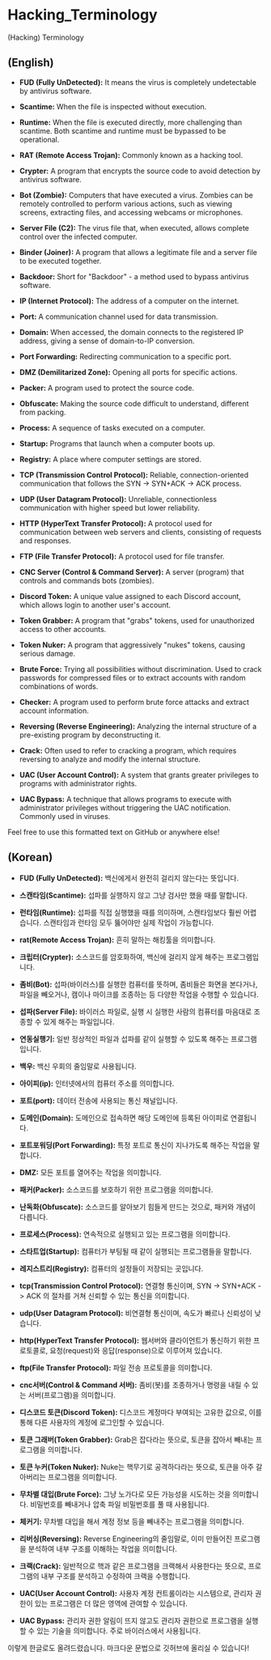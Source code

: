 # Hacking_Terminology

(Hacking) Terminology

## (English)
- **FUD (Fully UnDetected):** It means the virus is completely undetectable by antivirus software.

- **Scantime:** When the file is inspected without execution.

- **Runtime:** When the file is executed directly, more challenging than scantime. Both scantime and runtime must be bypassed to be operational.

- **RAT (Remote Access Trojan):** Commonly known as a hacking tool.

- **Crypter:** A program that encrypts the source code to avoid detection by antivirus software.

- **Bot (Zombie):** Computers that have executed a virus. Zombies can be remotely controlled to perform various actions, such as viewing screens, extracting files, and accessing webcams or microphones.

- **Server File (C2):** The virus file that, when executed, allows complete control over the infected computer.

- **Binder (Joiner):** A program that allows a legitimate file and a server file to be executed together.

- **Backdoor:** Short for "Backdoor" - a method used to bypass antivirus software.

- **IP (Internet Protocol):** The address of a computer on the internet.

- **Port:** A communication channel used for data transmission.

- **Domain:** When accessed, the domain connects to the registered IP address, giving a sense of domain-to-IP conversion.

- **Port Forwarding:** Redirecting communication to a specific port.

- **DMZ (Demilitarized Zone):** Opening all ports for specific actions.

- **Packer:** A program used to protect the source code.

- **Obfuscate:** Making the source code difficult to understand, different from packing.

- **Process:** A sequence of tasks executed on a computer.

- **Startup:** Programs that launch when a computer boots up.

- **Registry:** A place where computer settings are stored.

- **TCP (Transmission Control Protocol):** Reliable, connection-oriented communication that follows the SYN -> SYN+ACK -> ACK process.

- **UDP (User Datagram Protocol):** Unreliable, connectionless communication with higher speed but lower reliability.

- **HTTP (HyperText Transfer Protocol):** A protocol used for communication between web servers and clients, consisting of requests and responses.

- **FTP (File Transfer Protocol):** A protocol used for file transfer.

- **CNC Server (Control & Command Server):** A server (program) that controls and commands bots (zombies).

- **Discord Token:** A unique value assigned to each Discord account, which allows login to another user's account.

- **Token Grabber:** A program that "grabs" tokens, used for unauthorized access to other accounts.

- **Token Nuker:** A program that aggressively "nukes" tokens, causing serious damage.

- **Brute Force:** Trying all possibilities without discrimination. Used to crack passwords for compressed files or to extract accounts with random combinations of words.

- **Checker:** A program used to perform brute force attacks and extract account information.

- **Reversing (Reverse Engineering):** Analyzing the internal structure of a pre-existing program by deconstructing it.

- **Crack:** Often used to refer to cracking a program, which requires reversing to analyze and modify the internal structure.

- **UAC (User Account Control):** A system that grants greater privileges to programs with administrator rights.

- **UAC Bypass:** A technique that allows programs to execute with administrator privileges without triggering the UAC notification. Commonly used in viruses.

Feel free to use this formatted text on GitHub or anywhere else!


## (Korean)
- **FUD (Fully UnDetected):** 백신에게서 완전히 걸리지 않는다는 뜻입니다.

- **스캔타임(Scantime):** 섭파를 실행하지 않고 그냥 검사만 했을 때를 말합니다.

- **런타임(Runtime):** 섭파를 직접 실행했을 때를 의미하며, 스캔타임보다 훨씬 어렵습니다. 스캔타임과 런타임 모두 뚫어야만 실제 작업이 가능합니다.

- **rat(Remote Access Trojan):** 흔히 말하는 해킹툴을 의미합니다.

- **크립터(Crypter):** 소스코드를 암호화하여, 백신에 걸리지 않게 해주는 프로그램입니다.

- **좀비(Bot):** 섭파(바이러스)를 실행한 컴퓨터를 뜻하며, 좀비들은 화면을 본다거나, 파일을 빼오거나, 캠이나 마이크를 조종하는 등 다양한 작업을 수행할 수 있습니다.

- **섭파(Server File):** 바이러스 파일로, 실행 시 실행한 사람의 컴퓨터를 마음대로 조종할 수 있게 해주는 파일입니다.

- **연동실행기:** 일반 정상적인 파일과 섭파를 같이 실행할 수 있도록 해주는 프로그램입니다.

- **백우:** 백신 우회의 줄임말로 사용됩니다.

- **아이피(ip):** 인터넷에서의 컴퓨터 주소를 의미합니다.

- **포트(port):** 데이터 전송에 사용되는 통신 채널입니다.

- **도메인(Domain):** 도메인으로 접속하면 해당 도메인에 등록된 아이피로 연결됩니다.

- **포트포워딩(Port Forwarding):** 특정 포트로 통신이 지나가도록 해주는 작업을 말합니다.

- **DMZ:** 모든 포트를 열어주는 작업을 의미합니다.

- **패커(Packer):** 소스코드를 보호하기 위한 프로그램을 의미합니다.

- **난독화(Obfuscate):** 소스코드를 알아보기 힘들게 만드는 것으로, 패커와 개념이 다릅니다.

- **프로세스(Process):** 연속적으로 실행되고 있는 프로그램을 의미합니다.

- **스타트업(Startup):** 컴퓨터가 부팅될 때 같이 실행되는 프로그램들을 말합니다.

- **레지스트리(Registry):** 컴퓨터의 설정들이 저장되는 곳입니다.

- **tcp(Transmission Control Protocol):** 연결형 통신이며, SYN -> SYN+ACK -> ACK 의 절차를 거쳐 신뢰할 수 있는 통신을 의미합니다.

- **udp(User Datagram Protocol):** 비연결형 통신이며, 속도가 빠르나 신뢰성이 낮습니다.

- **http(HyperText Transfer Protocol):** 웹서버와 클라이언트가 통신하기 위한 프로토콜로, 요청(request)와 응답(response)으로 이루어져 있습니다.

- **ftp(File Transfer Protocol):** 파일 전송 프로토콜을 의미합니다.

- **cnc서버(Control & Command 서버):** 좀비(봇)를 조종하거나 명령을 내릴 수 있는 서버(프로그램)을 의미합니다.

- **디스코드 토큰(Discord Token):** 디스코드 계정마다 부여되는 고유한 값으로, 이를 통해 다른 사용자의 계정에 로그인할 수 있습니다.

- **토큰 그래버(Token Grabber):** Grab은 잡다라는 뜻으로, 토큰을 잡아서 빼내는 프로그램을 의미합니다.

- **토큰 누커(Token Nuker):** Nuke는 핵무기로 공격하다라는 뜻으로, 토큰을 아주 갈아버리는 프로그램을 의미합니다.

- **무차별 대입(Brute Force):** 그냥 노가다로 모든 가능성을 시도하는 것을 의미합니다. 비밀번호를 빼내거나 압축 파일 비밀번호를 풀 때 사용됩니다.

- **체커기:** 무차별 대입을 해서 계정 정보 등을 빼내주는 프로그램을 의미합니다.

- **리버싱(Reversing):** Reverse Engineering의 줄임말로, 이미 만들어진 프로그램을 분석하여 내부 구조를 이해하는 작업을 의미합니다.

- **크랙(Crack):** 일반적으로 핵과 같은 프로그램을 크랙해서 사용한다는 뜻으로, 프로그램의 내부 구조를 분석하고 수정하여 크랙을 수행합니다.

- **UAC(User Account Control):** 사용자 계정 컨트롤이라는 시스템으로, 관리자 권한이 있는 프로그램은 더 많은 영역에 관여할 수 있습니다.

- **UAC Bypass:** 관리자 권한 알림이 뜨지 않고도 관리자 권한으로 프로그램을 실행할 수 있는 기술을 의미합니다. 주로 바이러스에서 사용됩니다.

이렇게 한글로도 올려드렸습니다. 마크다운 문법으로 깃허브에 올리실 수 있습니다!
